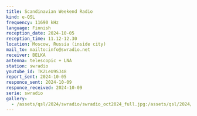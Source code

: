 ```yaml
---
title: Scandinavian Weekend Radio
kind: e-QSL
frequency: 11690 kHz
language: Finnish
reception_date: 2024-10-05
reception_time: 11.12-12.30
location: Moscow, Russia (inside city)
mail_to: mailto:info@swradio.net
receiver: BELKA
antenna: telescopic + LNA
station: swradio
youtube_id: TKZLeU9SJ48
report_sent: 2024-10-05
responce_sent: 2024-10-09
responce_received: 2024-10-09
serie: swradio
gallery:
  - /assets/qsl/2024/swradio/swradio_oct2024_full.jpg:/assets/qsl/2024/swradio/swradio_oct2024_small.jpg
---
```

